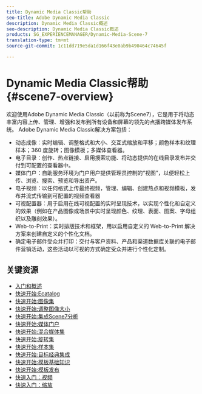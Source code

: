 ```yaml
---
title: Dynamic Media Classic帮助
seo-title: Adobe Dynamic Media Classic
description: Dynamic Media Classic概述
seo-description: Dynamic Media Classic概述
products: SG_EXPERIENCEMANAGER/Dynamic-Media-Scene-7
translation-type: tm+mt
source-git-commit: 1c11dd719e5da1d166f43e0ab9b490464c74645f

---
```



# Dynamic Media Classic帮助 {#scene7-overview}

欢迎使用Adobe Dynamic Media Classic（以前称为Scene7），它是用于将动态丰富内容上传、管理、增强和发布到所有设备和屏幕的领先的点播跨媒体发布系统。 Adobe Dynamic Media Classic解决方案包括：

* 动态成像：实时编辑、调整格式和大小、交互式缩放和平移；颜色样本和纹理样本；360 度旋转；图像模板；多媒体查看器。
* 电子目录：创作、热点链接、启用搜索功能、将动态提供的在线目录发布并交付到可配置的查看器中。
* 媒体门户：自助服务环境为门户用户提供管理员控制的“视图”，以便轻松上传、浏览、搜索、预览和导出资产。
* 电子视频：以任何格式上传最终视频，管理、编辑、创建热点和视频模板，发布并流式传输到可配置的视频查看器
* 可视配置器：用于启用在线可视配置的实时呈现技术，以实现个性化和自定义的效果（例如在产品图像或场景中实时呈现颜色、纹理、表面、图案、字母组织以及雕刻效果）。
* Web-to-Print：实时排版技术和框架，用以启用自定义的 Web-to-Print 解决方案来创建自定义的个性化文档。
* 确定电子邮件受众并打印：交付与客户资料、产品和渠道数据库关联的电子邮件营销活动，这些活动以可视的方式确定受众并进行个性化定制。

## 关键资源

* [入门和概述](/help/scene7-platform-overview.md)
* [快速开始:Ecatalog](/help/quick-start-ecatalog.md)
* [快速开始:图像集](/help/quick-start-image-sets.md)
* [快速开始:调整图像大小](/help/quick-start-image-sizing.md)
* [快速开始:集成Scene7分析](/help/quick-start-integrating-scene7-analytics.md)
* [快速开始:媒体门户](/help/quick-start-media-portal-administration.md)
* [快速开始:混合媒体集](/help/quick-start-mixed-media-sets.md)
* [快速开始:旋转集](/help/quick-start-spin-sets.md)
* [快速开始:样本集](/help/quick-start-swatch-sets.md)
* [快速开始:目标经典集成](/help/quick-start-target-classic-integration.md)
* [快速开始:模板基础知识](/help/quick-start-template-basics.md)
* [快速开始:模板发布](/help/quick-start-template-publishing.md)
* [快速入门：视频](/help/quick-start-video.md)
* [快速入门：缩放](/help/quick-start-zoom.md)


